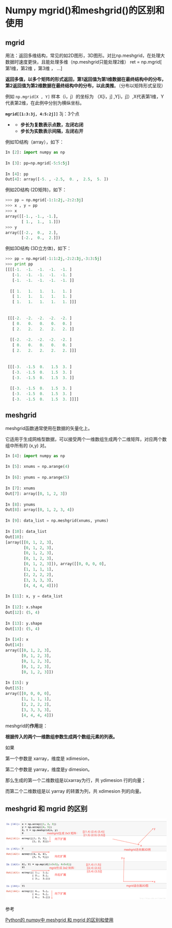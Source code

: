 # Numpy mgrid()和meshgrid()的区别和使用

## **mgrid**

用法：返回多维结构，常见的如2D图形，3D图形。对比np.meshgrid，在处理大数据时速度更快，且能处理多维（np.meshgrid只能处理2维）
ret = np.mgrid[ 第1维，第2维 ，第3维 ， …]

**返回多值，以多个矩阵的形式返回，第1返回值为第1维数据在最终结构中的分布，第2返回值为第2维数据在最终结构中的分布，以此类推**。（分布以矩阵形式呈现）

例如 `np.mgrid[X , Y]`
样本（i，j）的坐标为 （X[i，j] ,Y[i，j]）,X代表第1维，Y代表第2维，在此例中分别为横纵坐标。



**`mgrid[[1:3:3j, 4:5:2j]]`** 
3j：3个点

- - **步长为复数表示点数，左闭右闭**
  - **步长为实数表示间隔，左闭右开**





例如1D结构（array），如下：

```python
In [2]: import numpy as np

In [3]: pp=np.mgrid[-5:5:5j]

In [4]: pp
Out[4]: array([-5. , -2.5,  0. ,  2.5,  5. ])
```

例如2D结构 (2D矩阵)，如下：

```python
>>> pp = np.mgrid[-1:1:2j,-2:2:3j]
>>> x , y = pp
>>> x
array([[-1., -1., -1.],
       [ 1.,  1.,  1.]])
>>> y 
array([[-2.,  0.,  2.],
       [-2.,  0.,  2.]])
```

例如3D结构 (3D立方体)，如下：

```python
>>> pp = np.mgrid[-1:1:2j,-2:2:3j,-3:3:5j]
>>> print pp
[[[[-1.  -1.  -1.  -1.  -1. ]
   [-1.  -1.  -1.  -1.  -1. ]
   [-1.  -1.  -1.  -1.  -1. ]]

  [[ 1.   1.   1.   1.   1. ]
   [ 1.   1.   1.   1.   1. ]
   [ 1.   1.   1.   1.   1. ]]]


 [[[-2.  -2.  -2.  -2.  -2. ]
   [ 0.   0.   0.   0.   0. ]
   [ 2.   2.   2.   2.   2. ]]

  [[-2.  -2.  -2.  -2.  -2. ]
   [ 0.   0.   0.   0.   0. ]
   [ 2.   2.   2.   2.   2. ]]]


 [[[-3.  -1.5  0.   1.5  3. ]
   [-3.  -1.5  0.   1.5  3. ]
   [-3.  -1.5  0.   1.5  3. ]]

  [[-3.  -1.5  0.   1.5  3. ]
   [-3.  -1.5  0.   1.5  3. ]
   [-3.  -1.5  0.   1.5  3. ]]]]
```

## **meshgrid**

meshgrid函数通常使用在数据的矢量化上。

它适用于生成网格型数据，可以接受两个一维数组生成两个二维矩阵，对应两个数组中所有的 (x,y) 对。

```python
In [4]: import numpy as np

In [5]: xnums = np.arange(4)

In [6]: ynums = np.arange(5)

In [7]: xnums
Out[7]: array([0, 1, 2, 3])

In [8]: ynums
Out[8]: array([0, 1, 2, 3, 4])

In [9]: data_list = np.meshgrid(xnums, ynums)

In [10]: data_list
Out[10]:
[array([[0, 1, 2, 3],
        [0, 1, 2, 3],
        [0, 1, 2, 3],
        [0, 1, 2, 3],
        [0, 1, 2, 3]]), array([[0, 0, 0, 0],
        [1, 1, 1, 1],
        [2, 2, 2, 2],
        [3, 3, 3, 3],
        [4, 4, 4, 4]])]

In [11]: x, y = data_list

In [12]: x.shape
Out[12]: (5, 4)

In [13]: y.shape
Out[13]: (5, 4)

In [14]: x
Out[14]:
array([[0, 1, 2, 3],
       [0, 1, 2, 3],
       [0, 1, 2, 3],
       [0, 1, 2, 3],
       [0, 1, 2, 3]])

In [15]: y
Out[15]:
array([[0, 0, 0, 0],
       [1, 1, 1, 1],
       [2, 2, 2, 2],
       [3, 3, 3, 3],
       [4, 4, 4, 4]])
```

meshgrid的**作用**是：

**根据传入的两个一维数组参数生成两个数组元素的列表。**

如果

第一个参数是 xarray，维度是 xdimesion，

第二个参数是 yarray，维度是y dimesion。

那么生成的第一个二维数组是以xarray为行，共 ydimesion 行的向量；

而第二个二维数组是以 yarray 的转置为列，共 xdimesion 列的向量。

## **meshgrid 和 mgrid 的区别**

<img src="https://raw.githubusercontent.com/HG1227/image/master/img_tuchuang/20200508101111.png"/>



参考

<a href="https://www.cnblogs.com/shenxiaolin/p/8854197.html" blank="">Python的 numpy中 meshgrid 和 mgrid 的区别和使用</a> 

